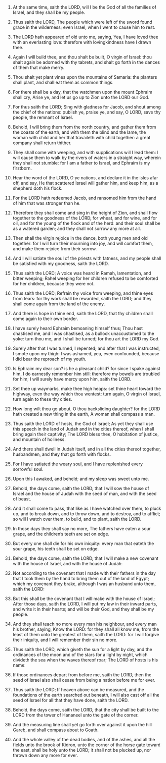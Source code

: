 1. At the same time, saith the LORD, will I be the God of all the
families of Israel, and they shall be my people.

2. Thus saith the LORD, The people which were left of the sword
found grace in the wilderness; even Israel, when I went to cause him
to rest.

3. The LORD hath appeared of old unto me, saying, Yea, I have loved
thee with an everlasting love: therefore with lovingkindness have I
drawn thee.

4. Again I will build thee, and thou shalt be built, O virgin of
Israel: thou shalt again be adorned with thy tabrets, and shalt go
forth in the dances of them that make merry.

5. Thou shalt yet plant vines upon the mountains of Samaria: the
planters shall plant, and shall eat them as common things.

6. For there shall be a day, that the watchmen upon the mount
Ephraim shall cry, Arise ye, and let us go up to Zion unto the LORD
our God.

7. For thus saith the LORD; Sing with gladness for Jacob, and shout
among the chief of the nations: publish ye, praise ye, and say, O
LORD, save thy people, the remnant of Israel.

8. Behold, I will bring them from the north country, and gather them
from the coasts of the earth, and with them the blind and the lame,
the woman with child and her that travaileth with child together: a
great company shall return thither.

9. They shall come with weeping, and with supplications will I lead
them: I will cause them to walk by the rivers of waters in a straight
way, wherein they shall not stumble: for I am a father to Israel, and
Ephraim is my firstborn.

10. Hear the word of the LORD, O ye nations, and declare it in the
isles afar off, and say, He that scattered Israel will gather him, and
keep him, as a shepherd doth his flock.

11. For the LORD hath redeemed Jacob, and ransomed him from the hand
of him that was stronger than he.

12. Therefore they shall come and sing in the height of Zion, and
shall flow together to the goodness of the LORD, for wheat, and for
wine, and for oil, and for the young of the flock and of the herd: and
their soul shall be as a watered garden; and they shall not sorrow any
more at all.

13. Then shall the virgin rejoice in the dance, both young men and
old together: for I will turn their mourning into joy, and will
comfort them, and make them rejoice from their sorrow.

14. And I will satiate the soul of the priests with fatness, and my
people shall be satisfied with my goodness, saith the LORD.

15. Thus saith the LORD; A voice was heard in Ramah, lamentation,
and bitter weeping; Rahel weeping for her children refused to be
comforted for her children, because they were not.

16. Thus saith the LORD; Refrain thy voice from weeping, and thine
eyes from tears: for thy work shall be rewarded, saith the LORD; and
they shall come again from the land of the enemy.

17. And there is hope in thine end, saith the LORD, that thy
children shall come again to their own border.

18. I have surely heard Ephraim bemoaning himself thus; Thou hast
chastised me, and I was chastised, as a bullock unaccustomed to the
yoke: turn thou me, and I shall be turned; for thou art the LORD my
God.

19. Surely after that I was turned, I repented; and after that I was
instructed, I smote upon my thigh: I was ashamed, yea, even
confounded, because I did bear the reproach of my youth.

20. Is Ephraim my dear son? is he a pleasant child? for since I
spake against him, I do earnestly remember him still: therefore my
bowels are troubled for him; I will surely have mercy upon him, saith
the LORD.

21. Set thee up waymarks, make thee high heaps: set thine heart
toward the highway, even the way which thou wentest: turn again, O
virgin of Israel, turn again to these thy cities.

22. How long wilt thou go about, O thou backsliding daughter? for
the LORD hath created a new thing in the earth, A woman shall compass
a man.

23. Thus saith the LORD of hosts, the God of Israel; As yet they
shall use this speech in the land of Judah and in the cities thereof,
when I shall bring again their captivity; The LORD bless thee, O
habitation of justice, and mountain of holiness.

24. And there shall dwell in Judah itself, and in all the cities
thereof together, husbandmen, and they that go forth with flocks.

25. For I have satiated the weary soul, and I have replenished every
sorrowful soul.

26. Upon this I awaked, and beheld; and my sleep was sweet unto me.

27. Behold, the days come, saith the LORD, that I will sow the house
of Israel and the house of Judah with the seed of man, and with the
seed of beast.

28. And it shall come to pass, that like as I have watched over
them, to pluck up, and to break down, and to throw down, and to
destroy, and to afflict; so will I watch over them, to build, and to
plant, saith the LORD.

29. In those days they shall say no more, The fathers have eaten a
sour grape, and the children’s teeth are set on edge.

30. But every one shall die for his own iniquity: every man that
eateth the sour grape, his teeth shall be set on edge.

31. Behold, the days come, saith the LORD, that I will make a new
covenant with the house of Israel, and with the house of Judah:

32. Not according to the covenant that I made with their fathers in the
day that I took them by the hand to bring them out of the land of
Egypt; which my covenant they brake, although I was an husband unto
them, saith the LORD:

33. But this shall be the covenant that I will
make with the house of Israel; After those days, saith the LORD, I
will put my law in their inward parts, and write it in their hearts;
and will be their God, and they shall be my people.

34. And they shall teach no more every man his neighbour, and every
man his brother, saying, Know the LORD: for they shall all know me,
from the least of them unto the greatest of them, saith the LORD: for
I will forgive their iniquity, and I will remember their sin no more.

35. Thus saith the LORD, which giveth the sun for a light by day,
and the ordinances of the moon and of the stars for a light by night,
which divideth the sea when the waves thereof roar; The LORD of hosts
is his name:

36. If those ordinances depart from before me, saith
the LORD, then the seed of Israel also shall cease from being a nation
before me for ever.

37. Thus saith the LORD; If heaven above can be measured, and the
foundations of the earth searched out beneath, I will also cast off
all the seed of Israel for all that they have done, saith the LORD.

38. Behold, the days come, saith the LORD, that the city shall be
built to the LORD from the tower of Hananeel unto the gate of the
corner.

39. And the measuring line shall yet go forth over against it upon
the hill Gareb, and shall compass about to Goath.

40. And the whole valley of the dead bodies, and of the ashes, and
all the fields unto the brook of Kidron, unto the corner of the horse
gate toward the east, shall be holy unto the LORD; it shall not be
plucked up, nor thrown down any more for ever.
